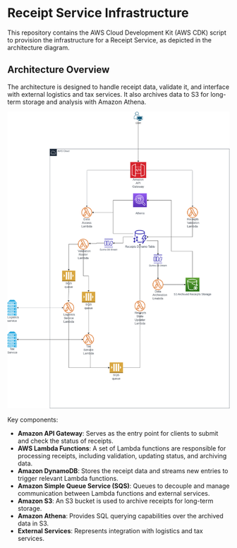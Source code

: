 # Receipt Service Infrastructure

This repository contains the AWS Cloud Development Kit (AWS CDK) script to provision the infrastructure for a Receipt Service, as depicted in the architecture diagram.

## Architecture Overview

The architecture is designed to handle receipt data, validate it, and interface with external logistics and tax services. It also archives data to S3 for long-term storage and analysis with Amazon Athena.

![Receipt Service High-Level Architecture](Receipt_service_HLA.png)

Key components:

- **Amazon API Gateway**: Serves as the entry point for clients to submit and check the status of receipts.
- **AWS Lambda Functions**: A set of Lambda functions are responsible for processing receipts, including validation, updating status, and archiving data.
- **Amazon DynamoDB**: Stores the receipt data and streams new entries to trigger relevant Lambda functions.
- **Amazon Simple Queue Service (SQS)**: Queues to decouple and manage communication between Lambda functions and external services.
- **Amazon S3**: An S3 bucket is used to archive receipts for long-term storage.
- **Amazon Athena**: Provides SQL querying capabilities over the archived data in S3.
- **External Services**: Represents integration with logistics and tax services.
